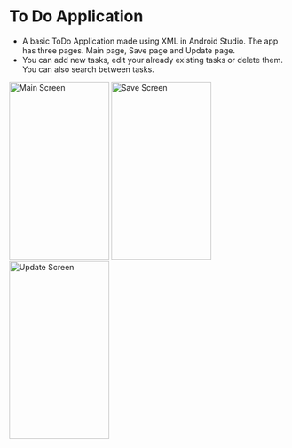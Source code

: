 # To Do Application
- A basic ToDo Application made using XML in Android Studio. The app has three pages. Main page, Save page and Update page.
- You can add new tasks, edit your already existing tasks or delete them. You can also search between tasks.
<img src="https://github.com/user-attachments/assets/37473fe6-c2b0-4f7a-a00f-d6e120565a60" alt="Main Screen" width="180" height="320">
<img src="https://github.com/user-attachments/assets/23c1fc71-9914-49a3-bf54-38645075936f" alt="Save Screen" width="180" height="320">
<img src="https://github.com/user-attachments/assets/ab5ee267-7868-4b8d-a528-8cea724ff2fc" alt="Update Screen" width="180" height="320">
